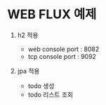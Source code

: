 # WEB FLUX 예제

1. h2 적용
    - web console port : 8082
    - tcp console port : 9092
    
2. jpa 적용
    - todo 생성
    - todo 리스트 조회